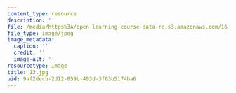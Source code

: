 ```yaml
---
content_type: resource
description: ''
file: /media/https%3A/open-learning-course-data-rc.s3.amazonaws.com/16-885j-aircraft-systems-engineering-fall-2005/9af2decb2d12859b493d3f63b5174ba6_13.jpg
file_type: image/jpeg
image_metadata:
  caption: ''
  credit: ''
  image-alt: ''
resourcetype: Image
title: 13.jpg
uid: 9af2decb-2d12-859b-493d-3f63b5174ba6
---
```

